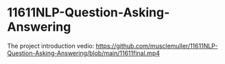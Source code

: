 # 11611NLP-Question-Asking-Answering

The project introduction vedio: https://github.com/musclemuller/11611NLP-Question-Asking-Answering/blob/main/11611final.mp4
